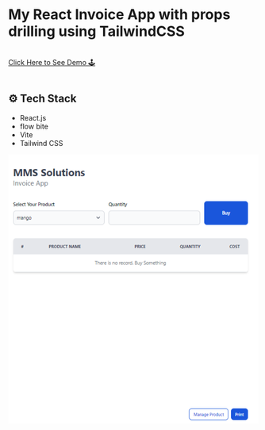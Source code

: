 # My React Invoice App with props drilling using TailwindCSS

<div>
   <br/>
   <a href=https://react-invoice-props-drilling.netlify.app/" target="_blank">
   Click Here to See Demo 🕹️
  </a>
</div>
<br/>

## <a name="tech-stack">⚙️ Tech Stack</a>

- React.js
- flow bite
- Vite
- Tailwind CSS

![e-commerce webpage](https://github.com/Hanhtunaung97/React-inoivce-app-props-drilling/blob/f8c62780275caf8a6b63708ea37af86391f7fefe/public/img/landing%20photo.PNG)

